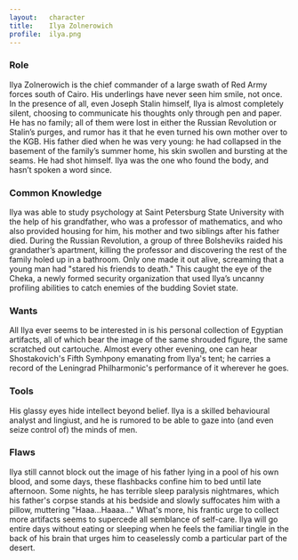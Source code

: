 ```yaml
---
layout:   character
title:    Ilya Zolnerowich
profile:  ilya.png
---
```



### Role ###
Ilya Zolnerowich is the chief commander of a large swath of Red Army forces south of Cairo.
His underlings have never seen him smile, not once.
In the presence of all, even Joseph Stalin himself, Ilya is almost completely silent,
choosing to communicate his thoughts only through pen and paper.
He has no family; all of them were lost in either the Russian Revolution or Stalin’s purges,
and rumor has it that he even turned his own mother over to the KGB.
His father died when he was very young:
he had collapsed in the basement of the family’s summer home,
his skin swollen and bursting at the seams.
He had shot himself.
Ilya was the one who found the body,
and hasn’t spoken a word since.


### Common Knowledge ###
Ilya was able to study psychology at Saint Petersburg State University with the help of his grandfather,
who was a professor of mathematics, and who also provided housing for him,
his mother and two siblings after his father died.
During the Russian Revolution, a group of three Bolsheviks raided his grandather’s apartment,
killing the professor and discovering the rest of the family holed up in a bathroom.
Only one made it out alive, screaming that a young man had
"stared his friends to death."
This caught the eye of the Cheka,
a newly formed security organization that used Ilya’s uncanny profiling abilities to catch enemies of the budding Soviet state.


### Wants ###
All Ilya ever seems to be interested in is his personal collection of Egyptian artifacts,
all of which bear the image of the same shrouded figure, the same scratched out cartouche.
Almost every other evening, one can hear Shostakovich's Fifth Symhpony emanating from Ilya's tent;
he carries a record of the Leningrad Philharmonic's performance of it wherever he goes.


### Tools ###
His glassy eyes hide intellect beyond belief.
Ilya is a skilled behavioural analyst and lingiust,
and he is rumored to be able to gaze into (and even seize control of) the minds of men.


### Flaws ###
Ilya still cannot block out the image of his father lying in a pool of his own blood,
and some days, these flashbacks confine him to bed until late afternoon.
Some nights, he has terrible sleep paralysis nightmares,
which his father's corpse stands at his bedside and slowly suffocates him with a pillow,
muttering "Haaa...Haaaa..."
What's more, his frantic urge to collect more artifacts seems to supercede all semblance of self-care.
Ilya will go entire days without eating or sleeping when he feels the familiar tingle in the back of his brain that urges him to ceaselessly comb a particular part of the desert.











